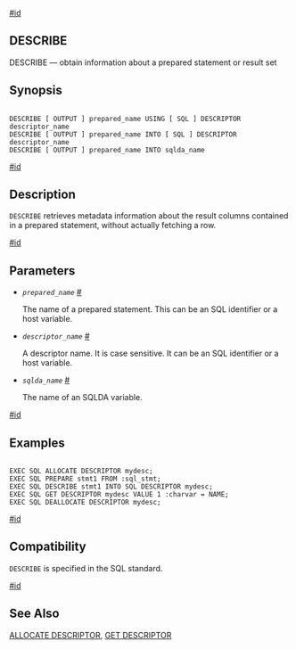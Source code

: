 [#id](#ECPG-SQL-DESCRIBE)

## DESCRIBE

DESCRIBE — obtain information about a prepared statement or result set

## Synopsis

```

DESCRIBE [ OUTPUT ] prepared_name USING [ SQL ] DESCRIPTOR descriptor_name
DESCRIBE [ OUTPUT ] prepared_name INTO [ SQL ] DESCRIPTOR descriptor_name
DESCRIBE [ OUTPUT ] prepared_name INTO sqlda_name
```

[#id](#id-1.7.5.20.8.3)

## Description

`DESCRIBE` retrieves metadata information about the result columns contained in a prepared statement, without actually fetching a row.

[#id](#id-1.7.5.20.8.4)

## Parameters

* *`prepared_name`* [#](#ECPG-SQL-DESCRIBE-PREPARED-NAME)

  The name of a prepared statement. This can be an SQL identifier or a host variable.

* *`descriptor_name`* [#](#ECPG-SQL-DESCRIBE-DESCRIPTOR-NAME)

  A descriptor name. It is case sensitive. It can be an SQL identifier or a host variable.

* *`sqlda_name`* [#](#ECPG-SQL-DESCRIBE-SQLDA-NAME)

  The name of an SQLDA variable.

[#id](#id-1.7.5.20.8.5)

## Examples

```

EXEC SQL ALLOCATE DESCRIPTOR mydesc;
EXEC SQL PREPARE stmt1 FROM :sql_stmt;
EXEC SQL DESCRIBE stmt1 INTO SQL DESCRIPTOR mydesc;
EXEC SQL GET DESCRIPTOR mydesc VALUE 1 :charvar = NAME;
EXEC SQL DEALLOCATE DESCRIPTOR mydesc;
```

[#id](#id-1.7.5.20.8.6)

## Compatibility

`DESCRIBE` is specified in the SQL standard.

[#id](#id-1.7.5.20.8.7)

## See Also

[ALLOCATE DESCRIPTOR](ecpg-sql-allocate-descriptor), [GET DESCRIPTOR](ecpg-sql-get-descriptor)